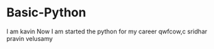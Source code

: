 # Basic-Python
I am kavin 
Now I am started the python 
for my career
qwfcow,c
sridhar
pravin
velusamy